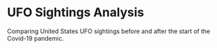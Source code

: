 # UFO Sightings Analysis
Comparing United States UFO sightings before and after the start of the Covid-19 pandemic.
